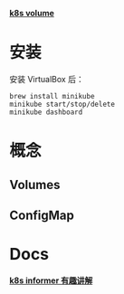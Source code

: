 
**[k8s volume](https://kubernetes.io/zh/docs/concepts/storage/volumes/#configmap)**

# 安装
安装 VirtualBox 后：
```shell script
brew install minikube
minikube start/stop/delete
minikube dashboard
```

# 概念

## Volumes


## ConfigMap




# Docs
**[k8s informer 有趣讲解](https://zhuanlan.zhihu.com/p/109260420)**
